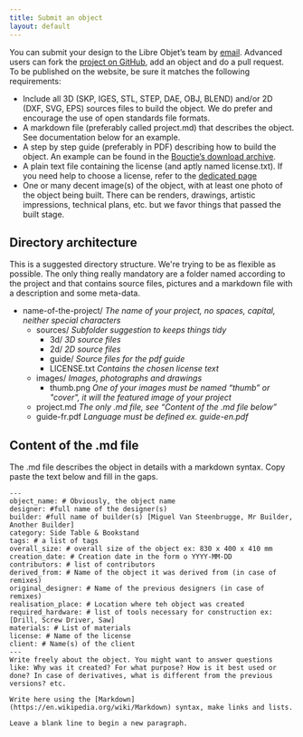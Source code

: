```yaml
---
title: Submit an object
layout: default
---
```

You can submit your design to the Libre Objet’s team by [email](mailto:hello@libreobjet.org).
Advanced users can fork the [project on GitHub](https://github.com/libreobjet/libreobjet.org), add an object and do a pull request. To be published on the website, be sure it matches the following requirements:

- Include all 3D (SKP, IGES, STL, STEP, DAE, OBJ, BLEND) and/or 2D (DXF, SVG, EPS) sources files to build the object. We do prefer and encourage the use of open standards file formats.
- A markdown file (preferably called project.md) that describes the object. See documentation below for an example.
- A step by step guide (preferably in PDF) describing how to build the object. An example can be found in the [Bouctje’s download archive](http://libreobjet.org/objects/bouctje/).
- A plain text file containing the license (and aptly named license.txt). If you need help to choose a license, refer to the [dedicated page](http://libreobjet.org/licenses/)
- One or many decent image(s) of the object, with at least one photo of the object being built. There can be renders, drawings, artistic impressions, technical plans, etc. but we favor things that passed the built stage.

## Directory architecture
This is a suggested directory structure. We're trying to be as flexible as possible. The only thing really mandatory are a folder named according to the project and that contains source files, pictures and a markdown file with a description and some meta-data.

- name-of-the-project/ *The name of your project, no spaces, capital, neither special characters*
  - sources/ *Subfolder suggestion to keeps things tidy*
    - 3d/ *3D source files*
    - 2d/ *2D source files*
    - guide/ *Source files for the pdf guide*
    - LICENSE.txt *Contains the chosen license text*
  - images/ *Images, photographs and drawings*
    - thumb.png *One of your images must be named “thumb” or "cover", it will the featured image of your project*
  - project.md *The only .md file, see “Content of the .md file below”*
  - guide-fr.pdf *Language must be defined ex. guide-en.pdf*

## Content of the .md file

The .md file describes the object in details with a markdown syntax.
Copy paste the text below and fill in the gaps.
```
---
object_name: # Obviously, the object name
designer: #full name of the designer(s)
builder: #full name of builder(s) [Miguel Van Steenbrugge, Mr Builder, Another Builder]
category: Side Table & Bookstand
tags: # a list of tags
overall_size: # overall size of the object ex: 830 x 400 x 410 mm
creation_date: # Creation date in the form o YYYY-MM-DD
contributors: # list of contributors
derived_from: # Name of the object it was derived from (in case of remixes)
original_designer: # Name of the previous designers (in case of remixes)
realisation_place: # Location where teh object was created
required_hardware: # list of tools necessary for construction ex: [Drill, Screw Driver, Saw]
materials: # List of materials
license: # Name of the license
client: # Name(s) of the client
---
Write freely about the object. You might want to answer questions like: Why was it created? For what purpose? How is it best used or done? In case of derivatives, what is different from the previous versions? etc.

Write here using the [Markdown](https://en.wikipedia.org/wiki/Markdown) syntax, make links and lists.

Leave a blank line to begin a new paragraph.
```
